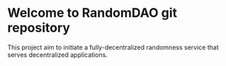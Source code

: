 # Welcome to RandomDAO git repository

This project aim to initiate a fully-decentralized randomness service that serves decentralized applications.